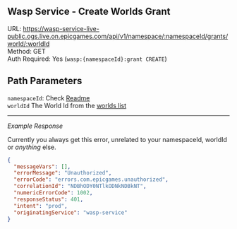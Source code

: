 ## Wasp Service - Create Worlds Grant

URL: https://wasp-service-live-public.ogs.live.on.epicgames.com/api/v1/namespace/:namespaceId/grants/world/:worldId \
Method: GET \
Auth Required: Yes (`wasp:{namespaceId}:grant CREATE`)

## Path Parameters

`namespaceId`: Check [Readme](../../README.md) <br/>
`worldId` The World Id from the [worlds list](../AccountAccessibleWorld.md)

---

_Example Response_

Currently you always get this error, unrelated to your namespaceId, worldId or _anything_ else.

```json
{
  "messageVars": [],
  "errorMessage": "Unauthorized",
  "errorCode": "errors.com.epicgames.unauthorized",
  "correlationId": "NDBhODY0NTlkODNkNDBkNT",
  "numericErrorCode": 1002,
  "responseStatus": 401,
  "intent": "prod",
  "originatingService": "wasp-service"
}
```

